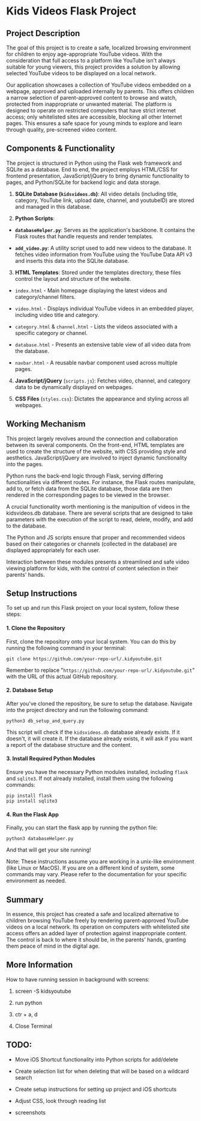 # Kids Videos Flask Project



## Project Description

  

The goal of this project is to create a safe, localized browsing environment for children to enjoy age-appropriate YouTube videos. With the consideration that full access to a platform like YouTube isn't always suitable for young viewers, this project provides a solution by allowing selected YouTube videos to be displayed on a local network.

  

Our application showcases a collection of YouTube videos embedded on a webpage, approved and uploaded internally by parents. This offers children a narrow selection of parent-approved content to browse and watch, protected from inappropriate or unwanted material. The platform is designed to operate on restricted computers that have strict internet access; only whitelisted sites are accessible, blocking all other Internet pages. This ensures a safe space for young minds to explore and learn through quality, pre-screened video content.

  

## Components & Functionality

  

The project is structured in Python using the Flask web framework and SQLite as a database. End to end, the project employs HTML/CSS for frontend presentation, JavaScript/jQuery to bring dynamic functionality to pages, and Python/SQLite for backend logic and data storage.

  

1. **SQLite Database (`kidsvideos.db`)**: All video details (including title, category, YouTube link, upload date, channel, and youtubeID) are stored and managed in this database.

2. **Python Scripts**:

- **`databaseHelper.py`**: Serves as the application's backbone. It contains the Flask routes that handle requests and render templates.

- **`add_video.py`**: A utility script used to add new videos to the database. It fetches video information from YouTube using the YouTube Data API v3 and inserts this data into the SQLite database.

3. **HTML Templates**: Stored under the templates directory, these files control the layout and structure of the website.

- `index.html` - Main homepage displaying the latest videos and category/channel filters.

- `video.html` - Displays individual YouTube videos in an embedded player, including video title and category.

- `category.html` & `channel.html` - Lists the videos associated with a specific category or channel.

- `database.html` - Presents an extensive table view of all video data from the database.

- `navbar.html` - A reusable navbar component used across multiple pages.

4. **JavaScript/jQuery** (`scripts.js`): Fetches video, channel, and category data to be dynamically displayed on webpages.

5. **CSS Files** (`styles.css`): Dictates the appearance and styling across all webpages.

  

## Working Mechanism

  

This project largely revolves around the connection and collaboration between its several components. On the front-end, HTML templates are used to create the structure of the website, with CSS providing style and aesthetics. JavaScript/jQuery are involved to inject dynamic functionality into the pages.

  

Python runs the back-end logic through Flask, serving differing functionalities via different routes. For instance, the Flask routes manipulate, add to, or fetch data from the SQLite database, those data are then rendered in the corresponding pages to be viewed in the browser.

  

A crucial functionality worth mentioning is the manipultion of videos in the kidsvideos.db database. There are several scripts that are designed to take parameters with the execution of the script to read, delete, modify, and add to the database.

  

The Python and JS scripts ensure that proper and recommended videos based on their categories or channels (collected in the database) are displayed appropriately for each user.

  

Interaction between these modules presents a streamlined and safe video viewing platform for kids, with the control of content selection in their parents' hands.


## Setup Instructions

To set up and run this Flask project on your local system, follow these steps: 

#### 1. Clone the Repository

First, clone the repository onto your local system. You can do this by running the following command in your terminal:

```
git clone https://github.com/your-repo-url/.kidyoutube.git
```

Remember to replace "`https://github.com/your-repo-url/.kidyoutube.git`" with the URL of this actual GitHub repository.

#### 2. Database Setup

After you've cloned the repository, be sure to setup the database. Navigate into the project directory and run the following command:

```
python3 db_setup_and_query.py
```
This script will check if the `kidsvideos.db` database already exists. If it doesn't, it will create it. If the database already exists, it will ask if you want a report of the database structure and the content.

#### 3. Install Required Python Modules

Ensure you have the necessary Python modules installed, including `flask` and `sqlite3`. If not already installed, install them using the following commands:

```
pip install flask
pip install sqlite3
```

#### 4. Run the Flask App

Finally, you can start the flask app by running the python file:

```
python3 databaseHelper.py
```

And that will get your site running!

Note: These instructions assume you are working in a unix-like environment (like Linux or MacOS). If you are on a different kind of system, some commands may vary. Please refer to the documentation for your specific environment as needed.

## Summary

  

In essence, this project has created a safe and localized alternative to children browsing YouTube freely by rendering parent-approved YouTube videos on a local network. Its operation on computers with whitelisted site access offers an added layer of protection against inappropriate content. The control is back to where it should be, in the parents' hands, granting them peace of mind in the digital age.

  
  

## More Information

  

How to have running session in background with screens:

  

1. screen -S kidsyoutube

2. run python

3. ctr + a, d

4. Close Terminal

  

## TODO:

  

- Move iOS Shortcut functionality into Python scripts for add/delete

- Create selection list for when deleting that will be based on a wildcard search

- Create setup instructions for setting up project and iOS shortcuts

- Adjust CSS, look through reading list

- screenshots 